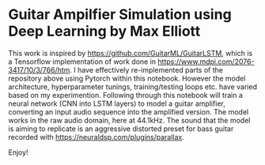 # Guitar Ampilfier Simulation using Deep Learning by Max Elliott


This work is inspired by https://github.com/GuitarML/GuitarLSTM, which is a Tensorflow implementation of work done in https://www.mdpi.com/2076-3417/10/3/766/htm. I have effectively re-implemented parts of the repository above using Pytorch within this notebook. However the model architecture, hyperparameter tunings, training/testing loops etc. have varied based on my experimention. Following through this notebook will train a neural network (CNN into LSTM layers) to model a guitar amplifier, converting an input audio sequence into the amplified version. The model works in the raw audio domain, here at 44.1kHz. The sound that the model is aiming to replicate is an aggressive distorted preset for bass guitar recorded with https://neuraldsp.com/plugins/parallax. 

Enjoy!
